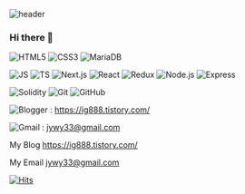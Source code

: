 ![header](https://capsule-render.vercel.app/api?type=wave&color=auto&height=300&section=header&text=🌱IKGYUN%20CODE%20RECORD🌱&fontSize=60)

### Hi there 👋


![HTML5](https://img.shields.io/badge/HTML5-E34F26?style=flat-square&logo=HTML5&logoColor=white) ![CSS3](https://img.shields.io/badge/CSS3-1572B6?style=flat-square&logo=CSS3&logoColor=white) ![MariaDB](https://img.shields.io/badge/MariaDB-003545?style=flat-square&logo=MariaDB&logoColor=black)

![JS](https://img.shields.io/badge/JavaScript-F7DF1E?style=flat-square&logo=JavaScript&logoColor=black) ![TS](https://img.shields.io/badge/TypeScript-3178C6?style=flat-square&logo=TypeScript&logoColor=black) ![Next.js](https://img.shields.io/badge/Next.js-black?style=flat-square&logo=Next.js&logoColor=white) ![React](https://img.shields.io/badge/React-61DAFB?style=flat-square&logo=React&logoColor=black) ![Redux](https://img.shields.io/badge/Redux-764ABC?style=flat-square&logo=Redux&logoColor=black) ![Node.js](https://img.shields.io/badge/Node.js-339933?style=flat-square&logo=Node.js&logoColor=black) ![Express](https://img.shields.io/badge/Express-black?style=flat-square&logo=Express&logoColor=white) 

![Solidity](https://img.shields.io/badge/Solidity-363636?style=flat-square&logo=Solidity&logoColor=white) ![Git](https://img.shields.io/badge/Git-F05032?style=flat-square&logo=Git&logoColor=black) ![GitHub](https://img.shields.io/badge/GitHub-181717?style=flat-square&logo=GitHub&logoColor=white)


![Blogger](https://img.shields.io/badge/Blog-FF5722?style=flat-square&logo=Blogger&logoColor=white) :  https://ig888.tistory.com/

![Gmail](https://img.shields.io/badge/Gmail-EA4335?style=flat-square&logo=Gmail&logoColor=white) :  jywy33@gmail.com

My Blog    https://ig888.tistory.com/

My Email   jywy33@gmail.com





[![Hits](https://hits.seeyoufarm.com/api/count/incr/badge.svg?url=https%3A%2F%2Fgithub.com%2Fikgyun%2Fhit-counter&count_bg=%230A08B8&title_bg=%2319C8C1&icon=timescale.svg&icon_color=%23090000&title=hits&edge_flat=false)](https://hits.seeyoufarm.com)


<!--
**ikgyun/ikgyun** is a ✨ _special_ ✨ repository because its `README.md` (this file) appears on your GitHub profile.

Here are some ideas to get you started:

- 🔭 I’m currently working on ...
- 🌱 I’m currently learning ...
- 👯 I’m looking to collaborate on ...
- 🤔 I’m looking for help with ...
- 💬 Ask me about ...
- 📫 How to reach me: ...
- 😄 Pronouns: ...
- ⚡ Fun fact: ...
-->

